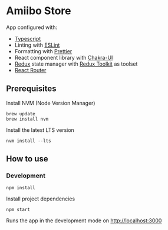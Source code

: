 # Amiibo Store

App configured with:

- [Typescript](https://www.typescriptlang.org/)
- Linting with [ESLint](https://eslint.org/)
- Formatting with [Prettier](https://prettier.io/)
- React component library with [Chakra-UI](https://chakra-ui.com/)
- [Redux](https://es.redux.js.org/) state manager with [Redux Toolkit](https://redux-toolkit.js.org/) as toolset
- [React Router](https://reactrouter.com/web/guides/quick-start)

## Prerequisites

Install NVM (Node Version Manager)

```
brew update
brew install nvm
```

Install the latest LTS version

```
nvm install --lts
```

## How to use

### Development

```
npm install
```

Install project dependencies

```
npm start
```

Runs the app in the development mode on [http://localhost:3000](http://localhost:3001)
